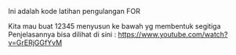 Ini adalah kode latihan pengulangan FOR

Kita mau buat 12345
menyusun ke bawah yg membentuk segitiga
Penjelasannya bisa dilihat di sini :
https://www.youtube.com/watch?v=GrERjGGfYvM
